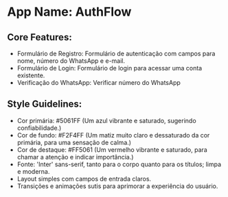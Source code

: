 # **App Name**: AuthFlow

## Core Features:

- Formulário de Registro: Formulário de autenticação com campos para nome, número do WhatsApp e e-mail.
- Formulário de Login: Formulário de login para acessar uma conta existente.
- Verificação do WhatsApp: Verificar número do WhatsApp

## Style Guidelines:

- Cor primária: #5061FF (Um azul vibrante e saturado, sugerindo confiabilidade.)
- Cor de fundo: #F2F4FF (Um matiz muito claro e dessaturado da cor primária, para uma sensação de calma.)
- Cor de destaque: #FF5061 (Um vermelho vibrante e saturado, para chamar a atenção e indicar importância.)
- Fonte: 'Inter' sans-serif, tanto para o corpo quanto para os títulos; limpa e moderna.
- Layout simples com campos de entrada claros.
- Transições e animações sutis para aprimorar a experiência do usuário.